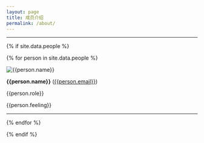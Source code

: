 ```yaml
---
layout: page
title: 成员介绍
permalink: /about/
---
```


---

{% if site.data.people %}

{% for person in site.data.people %}

<!-- TODO CHANGE TO Responsive -->

<img src="{{person.photo}}" alt="{{person.name}}" class="photo" />

**{{person.name}}** ([{{person.email}}](mailto:{{person.email}}))

{{person.role}}

{{person.feeling}}

---

{% endfor %}

{% endif %}

